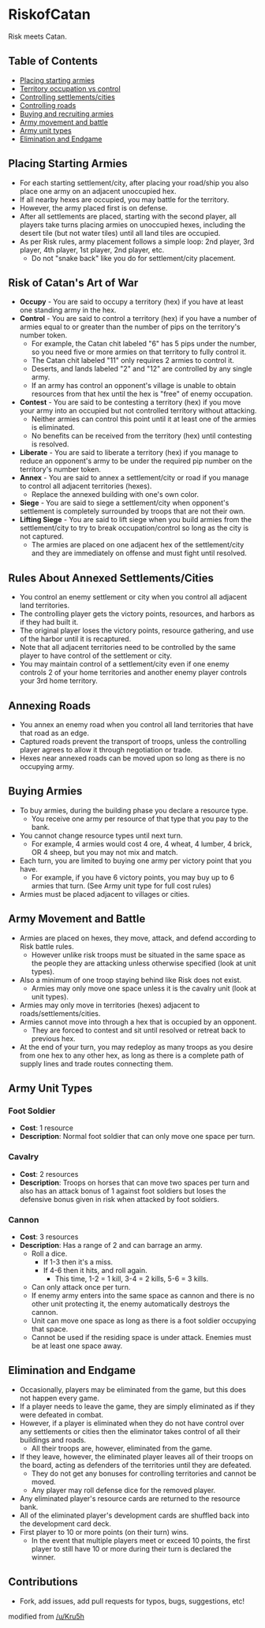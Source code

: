 RiskofCatan
===========

Risk meets Catan.

## Table of Contents

 - [Placing starting armies](#placing-starting-armies)
 - [Territory occupation vs control](#territory-occupation-vs-control)
 - [Controlling settlements/cities](#controlling-settlements-cities)
 - [Controlling roads](#controlling-roads)
 - [Buying and recruiting armies](#buying-and-recruiting-armies)
 - [Army movement and battle](#army-movement-and-battle)
 - [Army unit types](#army-unit-types)
 - [Elimination and Endgame](#elimination-and-endgame)

## Placing Starting Armies ##

- For each starting settlement/city, after placing your road/ship you also place one army on an adjacent unoccupied hex.
- If all nearby hexes are occupied, you may battle for the territory.
- However, the army placed first is on defense.
- After all settlements are placed, starting with the second player, all players take turns placing armies on unoccupied hexes, including the desert tile (but not water tiles) until all land tiles are occupied.
- As per Risk rules, army placement follows a simple loop: 2nd player, 3rd player, 4th player, 1st player, 2nd player, etc.
    - Do not "snake back" like you do for settlement/city placement.

## Risk of Catan's Art of War ##

- **Occupy** - You are said to occupy a territory (hex) if you have at least one standing army in the hex.
- **Control** - You are said to control a territory (hex) if you have a number of armies equal to or greater than the number of pips on the territory's number token.
    - For example, the Catan chit labeled "6" has 5 pips under the number, so you need five or more armies on that territory to fully control it.
    - The Catan chit labeled "11" only requires 2 armies to control it.
    - Deserts, and lands labeled "2" and "12" are controlled by any single army.
    - If an army has control an opponent's village is unable to obtain resources from that hex until the hex is "free" of enemy occupation.
- **Contest** - You are said to be contesting a territory (hex) if you move your army into an occupied but not controlled territory without attacking.
    - Neither armies can control this point until it at least one of the armies is eliminated.
    - No benefits can be received from the territory (hex) until contesting is resolved.
- **Liberate** - You are said to liberate a territory (hex) if you manage to reduce an opponent's army to be under the required pip number on the territory's number token.
- **Annex** - You are said to annex a settlement/city or road if you manage to control all adjacent territories (hexes).
    - Replace the annexed building with one's own color.
- **Siege** - You are said to siege a settlement/city when opponent's settlement is completely surrounded by troops that are not their own.
- **Lifting Siege** - You are said to lift siege when you build armies from the settlement/city to try to break occupation/control so long as the city is not captured.
    - The armies are placed on one adjacent hex of the settlement/city and they are immediately on offense and must fight until resolved.

## Rules About Annexed Settlements/Cities ##

- You control an enemy settlement or city when you control all adjacent land territories.
- The controlling player gets the victory points, resources, and harbors as if they had built it.
- The original player loses the victory points, resource gathering, and use of the harbor until it is recaptured.
- Note that all adjacent territories need to be controlled by the same player to have control of the settlement or city.
- You may maintain control of a settlement/city even if one enemy controls 2 of your home territories and another enemy player controls your 3rd home territory.

## Annexing Roads ##

- You annex an enemy road when you control all land territories that have that road as an edge.
- Captured roads prevent the transport of troops, unless the controlling player agrees to allow it through negotiation or trade.
- Hexes near annexed roads can be moved upon so long as there is no occupying army.

## Buying Armies ##

- To buy armies, during the building phase you declare a resource type.
    - You receive one army per resource of that type that you pay to the bank.
- You cannot change resource types until next turn.
    - For example, 4 armies would cost 4 ore, 4 wheat, 4 lumber, 4 brick, OR 4 sheep, but you may not mix and match.
- Each turn, you are limited to buying one army per victory point that you have.
    - For example, if you have 6 victory points, you may buy up to 6 armies that turn. (See Army unit type for full cost rules)
- Armies must be placed adjacent to villages or cities.

## Army Movement and Battle ##

- Armies are placed on hexes, they move, attack, and defend according to Risk battle rules.
    - However unlike risk troops must be situated in the same space as the people they are attacking unless otherwise specified (look at unit types).
- Also a minimum of one troop staying behind like Risk does not exist.
    - Armies may only move one space unless it is the cavalry unit (look at unit types).
- Armies may only move in territories (hexes) adjacent to roads/settlements/cities.
- Armies cannot move into through a hex that is occupied by an opponent.
    - They are forced to contest and sit until resolved or retreat back to previous hex.
- At the end of your turn, you may redeploy as many troops as you desire from one hex to any other hex, as long as there is a complete path of supply lines and trade routes connecting them.

## Army Unit Types ##

### Foot Soldier ###

- **Cost**: 1 resource
- **Description**: Normal foot soldier that can only move one space per turn.

### Cavalry ###

- **Cost**: 2 resources
- **Description**: Troops on horses that can move two spaces per turn and also has an attack bonus of 1 against foot soldiers but loses the defensive bonus given in risk when attacked by foot soldiers.

### Cannon ###

- **Cost**: 3 resources
- **Description**: Has a range of 2 and can barrage an army.
    - Roll a dice.
        - If 1-3 then it's a miss.
        - If 4-6 then it hits, and roll again.
            - This time, 1-2 = 1 kill, 3-4 = 2 kills, 5-6 = 3 kills.
    - Can only attack once per turn.
    - If enemy army enters into the same space as cannon and there is no other unit protecting it, the enemy automatically destroys the cannon.
    - Unit can move one space as long as there is a foot soldier occupying that space.
    - Cannot be used if the residing space is under attack. Enemies must be at least one space away.

## Elimination and Endgame ##

- Occasionally, players may be eliminated from the game, but this does not happen every game.
- If a player needs to leave the game, they are simply eliminated as if they were defeated in combat.
- However, if a player is eliminated when they do not have control over any settlements or cities then the eliminator takes control of all their buildings and roads.
    - All their troops are, however, eliminated from the game.
- If they leave, however, the eliminated player leaves all of their troops on the board, acting as defenders of the territories until they are defeated.
    - They do not get any bonuses for controlling territories and cannot be moved.
    - Any player may roll defense dice for the removed player.
- Any eliminated player's resource cards are returned to the resource bank.
- All of the eliminated player's development cards are shuffled back into the development card deck.
- First player to 10 or more points (on their turn) wins.
    - In the event that multiple players meet or exceed 10 points, the first player to still have 10 or more during their turn is declared the winner.

## Contributions ##

- Fork, add issues, add pull requests for typos, bugs, suggestions, etc!

modified from [/u/Kru5h](http://www.reddit.com/r/boardgames/comments/16kg3s/a_fun_game_my_friends_and_i_play_risk_of_catan/c7wtxkg)
